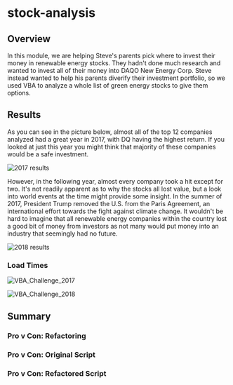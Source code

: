 # stock-analysis

## Overview

In this module, we are helping Steve's parents pick where to invest their money in renewable energy stocks. They hadn't done much research and wanted to invest all of their money into DAQO New Energy Corp. Steve instead wanted to help his parents diverify their investment portfolio, so we used VBA to analyze a whole list of green energy stocks to give them options. 

## Results

As you can see in the picture below, almost all of the top 12 companies analyzed had a great year in 2017, with DQ having the highest return. If you looked at just this year you might think that majority of these companies would be a safe investment.

![2017 results](https://user-images.githubusercontent.com/100237685/188791897-1ccb6c50-aca7-49fe-aa85-50e180074612.png)


However, in the following year, almost every company took a hit except for two. It's not readily apparent as to why the stocks all lost value, but a look into world events at the time might provide some insight. In the summer of 2017, President Trump removed the U.S. from the Paris Agreement, an international effort towards the fight against climate change. It wouldn't be hard to imagine that all renewable energy companies within the country lost a good bit of money from investors as not many would put money into an industry that seemingly had no future.

![2018 results](https://user-images.githubusercontent.com/100237685/188791914-7f641a0a-caeb-4ae0-9f7a-36466c923af0.png)


### Load Times

![VBA_Challenge_2017](https://user-images.githubusercontent.com/100237685/188791957-272bfb5c-218f-4b7e-9c68-e1ac22144949.png)

![VBA_Challenge_2018](https://user-images.githubusercontent.com/100237685/188791966-55e29f5e-a0b8-45fb-8623-9632b5a86954.png)



## Summary

### Pro v Con: Refactoring

### Pro v Con: Original Script

### Pro v Con: Refactored Script
